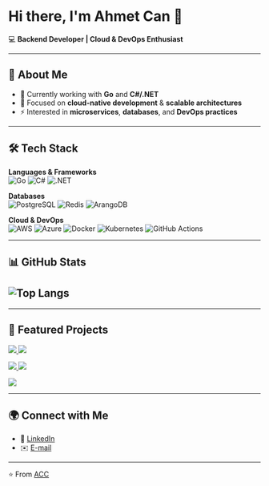 # Hi there, I'm Ahmet Can 👋  

💻 **Backend Developer | Cloud & DevOps Enthusiast**  

---

## 🚀 About Me
- 🔭 Currently working with **Go** and **C#/.NET**  
- 🌱 Focused on **cloud-native development** & **scalable architectures**  
- ⚡ Interested in **microservices**, **databases**, and **DevOps practices**  
---

## 🛠️ Tech Stack  

**Languages & Frameworks**  
![Go](https://img.shields.io/badge/Go-00ADD8?style=for-the-badge&logo=go&logoColor=white)
![C#](https://img.shields.io/badge/C%23-239120?style=for-the-badge&logo=c-sharp&logoColor=white)
![.NET](https://img.shields.io/badge/.NET-512BD4?style=for-the-badge&logo=dotnet&logoColor=white)

**Databases**  
![PostgreSQL](https://img.shields.io/badge/PostgreSQL-316192?style=for-the-badge&logo=postgresql&logoColor=white)
![Redis](https://img.shields.io/badge/Redis-DC382D?style=for-the-badge&logo=redis&logoColor=white)
![ArangoDB](https://img.shields.io/badge/ArangoDB-DDE072?style=for-the-badge&logo=arangodb&logoColor=black)

**Cloud & DevOps**  
![AWS](https://img.shields.io/badge/AWS-FF9900?style=for-the-badge&logo=amazonaws&logoColor=white)
![Azure](https://img.shields.io/badge/Azure-0078D4?style=for-the-badge&logo=microsoftazure&logoColor=white)
![Docker](https://img.shields.io/badge/Docker-2496ED?style=for-the-badge&logo=docker&logoColor=white)
![Kubernetes](https://img.shields.io/badge/Kubernetes-326CE5?style=for-the-badge&logo=kubernetes&logoColor=white)
![GitHub Actions](https://img.shields.io/badge/GitHub_Actions-2088FF?style=for-the-badge&logo=githubactions&logoColor=white)

---

## 📊 GitHub Stats  
![Top Langs](https://github-readme-stats.vercel.app/api/top-langs/?username=ahmetcanc&exclude_repo=market-app,my-portfolio,portfolio,beekod-website,ahsen3d-website&layout=compact&theme=radical)  
---

---

## 📌 Featured Projects  

<p align="left">
  <a href="https://github.com/ahmetcanc/taskman">
    <img src="https://github-readme-stats.vercel.app/api/pin/?username=ahmetcanc&repo=taskman&theme=radical" />
  </a>
  <a href="https://github.com/ahmetcanc/meetmind">
    <img src="https://github-readme-stats.vercel.app/api/pin/?username=ahmetcanc&repo=meetmind&theme=radical" />
  </a>
</p>

<p align="left">
  <a href="https://github.com/ahmetcanc/beekod-website">
    <img src="https://github-readme-stats.vercel.app/api/pin/?username=ahmetcanc&repo=beekod-website&theme=radical" />
  </a>
  <a href="https://github.com/ahmetcanc/ahsen3d-website">
    <img src="https://github-readme-stats.vercel.app/api/pin/?username=ahmetcanc&repo=ahsen3d-website&theme=radical" />
  </a>
</p>
<p align="left">
  <a href="https://github.com/ahmetcanc/market-app">
    <img src="https://github-readme-stats.vercel.app/api/pin/?username=ahmetcanc&repo=market-app&theme=radical" />
  </a>
</p>
  

---

## 🌍 Connect with Me  
- 💼 [LinkedIn](https://www.linkedin.com/in/ahmet-can-ceylan/)  
- ✉️ [E-mail](mailto:ahmetcanceylann81@gmail.com)  

---

⭐️ From [ACC](http://63.177.91.6/)
